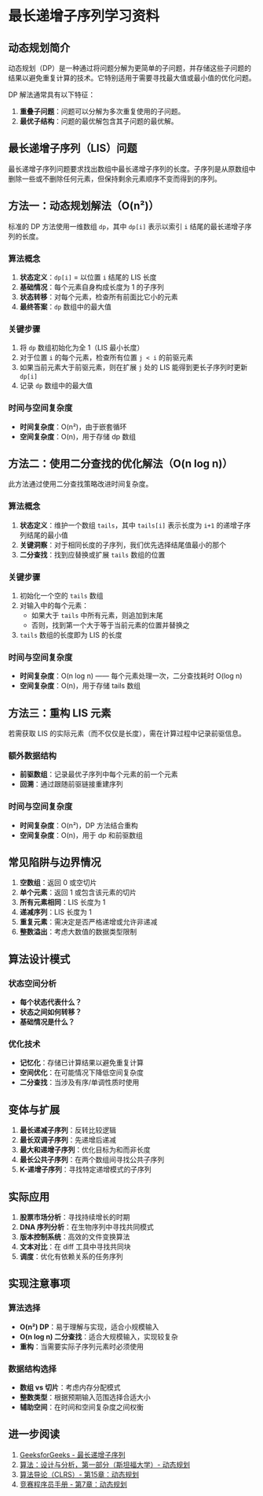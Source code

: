# 最长递增子序列学习资料

## 动态规划简介

动态规划（DP）是一种通过将问题分解为更简单的子问题，并存储这些子问题的结果以避免重复计算的技术。它特别适用于需要寻找最大值或最小值的优化问题。

DP 解法通常具有以下特征：
1. **重叠子问题**：问题可以分解为多次重复使用的子问题。
2. **最优子结构**：问题的最优解包含其子问题的最优解。

## 最长递增子序列（LIS）问题

最长递增子序列问题要求找出数组中最长递增子序列的长度。子序列是从原数组中删除一些或不删除任何元素，但保持剩余元素顺序不变而得到的序列。

## 方法一：动态规划解法（O(n²)）

标准的 DP 方法使用一维数组 `dp`，其中 `dp[i]` 表示以索引 `i` 结尾的最长递增子序列的长度。

### 算法概念

1. **状态定义**：`dp[i]` = 以位置 `i` 结尾的 LIS 长度
2. **基础情况**：每个元素自身构成长度为 1 的子序列
3. **状态转移**：对每个元素，检查所有前面比它小的元素
4. **最终答案**：`dp` 数组中的最大值

### 关键步骤
1. 将 `dp` 数组初始化为全 1（LIS 最小长度）
2. 对于位置 `i` 的每个元素，检查所有位置 `j < i` 的前驱元素
3. 如果当前元素大于前驱元素，则在扩展 `j` 处的 LIS 能得到更长子序列时更新 `dp[i]`
4. 记录 `dp` 数组中的最大值

### 时间与空间复杂度

- **时间复杂度**：O(n²)，由于嵌套循环
- **空间复杂度**：O(n)，用于存储 dp 数组

## 方法二：使用二分查找的优化解法（O(n log n)）

此方法通过使用二分查找策略改进时间复杂度。

### 算法概念

1. **状态定义**：维护一个数组 `tails`，其中 `tails[i]` 表示长度为 `i+1` 的递增子序列结尾的最小值
2. **关键洞察**：对于相同长度的子序列，我们优先选择结尾值最小的那个
3. **二分查找**：找到应替换或扩展 `tails` 数组的位置

### 关键步骤
1. 初始化一个空的 `tails` 数组
2. 对输入中的每个元素：
   - 如果大于 `tails` 中所有元素，则追加到末尾
   - 否则，找到第一个大于等于当前元素的位置并替换之
3. `tails` 数组的长度即为 LIS 的长度

### 时间与空间复杂度

- **时间复杂度**：O(n log n) —— 每个元素处理一次，二分查找耗时 O(log n)
- **空间复杂度**：O(n)，用于存储 tails 数组

## 方法三：重构 LIS 元素

若需获取 LIS 的实际元素（而不仅仅是长度），需在计算过程中记录前驱信息。

### 额外数据结构
- **前驱数组**：记录最优子序列中每个元素的前一个元素
- **回溯**：通过跟随前驱链接重建序列

### 时间与空间复杂度
- **时间复杂度**：O(n²)，DP 方法结合重构
- **空间复杂度**：O(n)，用于 dp 和前驱数组

## 常见陷阱与边界情况

1. **空数组**：返回 0 或空切片
2. **单个元素**：返回 1 或包含该元素的切片
3. **所有元素相同**：LIS 长度为 1
4. **递减序列**：LIS 长度为 1
5. **重复元素**：需决定是否严格递增或允许非递减
6. **整数溢出**：考虑大数值的数据类型限制

## 算法设计模式

### 状态空间分析
- **每个状态代表什么？**
- **状态之间如何转移？**
- **基础情况是什么？**

### 优化技术
- **记忆化**：存储已计算结果以避免重复计算
- **空间优化**：在可能情况下降低空间复杂度
- **二分查找**：当涉及有序/单调性质时使用

## 变体与扩展

1. **最长递减子序列**：反转比较逻辑
2. **最长双调子序列**：先递增后递减
3. **最大和递增子序列**：优化目标为和而非长度
4. **最长公共子序列**：在两个数组间寻找公共子序列
5. **K-递增子序列**：寻找特定递增模式的子序列

## 实际应用

1. **股票市场分析**：寻找持续增长的时期
2. **DNA 序列分析**：在生物序列中寻找共同模式
3. **版本控制系统**：高效的文件变换算法
4. **文本对比**：在 diff 工具中寻找共同块
5. **调度**：优化有依赖关系的任务序列

## 实现注意事项

### 算法选择
- **O(n²) DP**：易于理解与实现，适合小规模输入
- **O(n log n) 二分查找**：适合大规模输入，实现较复杂
- **重构**：当需要实际子序列元素时必须使用

### 数据结构选择
- **数组 vs 切片**：考虑内存分配模式
- **整数类型**：根据预期输入范围选择合适大小
- **辅助空间**：在时间和空间复杂度之间权衡

## 进一步阅读

1. [GeeksforGeeks - 最长递增子序列](https://www.geeksforgeeks.org/longest-increasing-subsequence-dp-3/)
2. [算法：设计与分析，第一部分（斯坦福大学）- 动态规划](https://www.coursera.org/learn/algorithms-divide-conquer)
3. [算法导论（CLRS）- 第15章：动态规划](https://mitpress.mit.edu/books/introduction-algorithms-third-edition)
4. [竞赛程序员手册 - 第7章：动态规划](https://cses.fi/book/book.pdf)